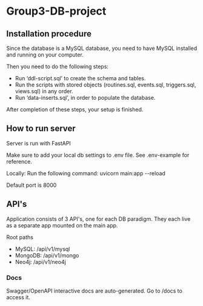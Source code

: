 # Group3-DB-project

## Installation procedure
Since the database is a MySQL database, you need to have MySQL installed and running on your computer.

Then you need to do the following steps:
- Run ‘ddl-script.sql’ to create the schema and tables.
- Run the scripts with stored objects (routines.sql, events.sql, triggers.sql, views.sql) in any order.
- Run ‘data-inserts.sql’, in order to populate the database.

After completion of these steps, your setup is finished.

## How to run server
Server is run with FastAPI

Make sure to add your local db settings to .env file. See .env-example for reference.

Locally:
Run the following command: uvicorn main:app --reload

Default port is 8000

## API's

Application consists of 3 API's, one for each DB paradigm.
They each live as a separate app mounted on the main app.

Root paths
- MySQL: /api/v1/mysql
- MongoDB: /api/v1/mongo
- Neo4j: /api/v1/neo4j

### Docs

Swagger/OpenAPI interactive docs are auto-generated. Go to /docs to access it.
